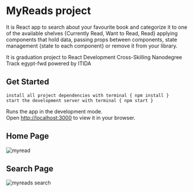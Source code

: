 # MyReads project

It is React app to search about your favourite book and categorize it to one of the available shelves {Currently Read, Want to Read, Read} applying components that hold data, passing props between components, state management {state to each component} or remove it from your library.

It is graduation project to React Development Cross-Skilling Nanodegree Track egypt-fwd powered by ITIDA 
 
## Get Started

    install all project dependencies with terminal { npm install }
    start the development server with terminal { npm start }

Runs the app in the development mode.\
Open [http://localhost:3000](http://localhost:3000) to view it in your browser.

## Home Page
![myread](https://user-images.githubusercontent.com/101002059/191975539-ad846329-5904-45f0-8129-08f934d37204.png)

## Search Page
![myreads search](https://user-images.githubusercontent.com/101002059/191978478-5e85c1ac-5cf4-4795-8d17-88ef01548916.png)
